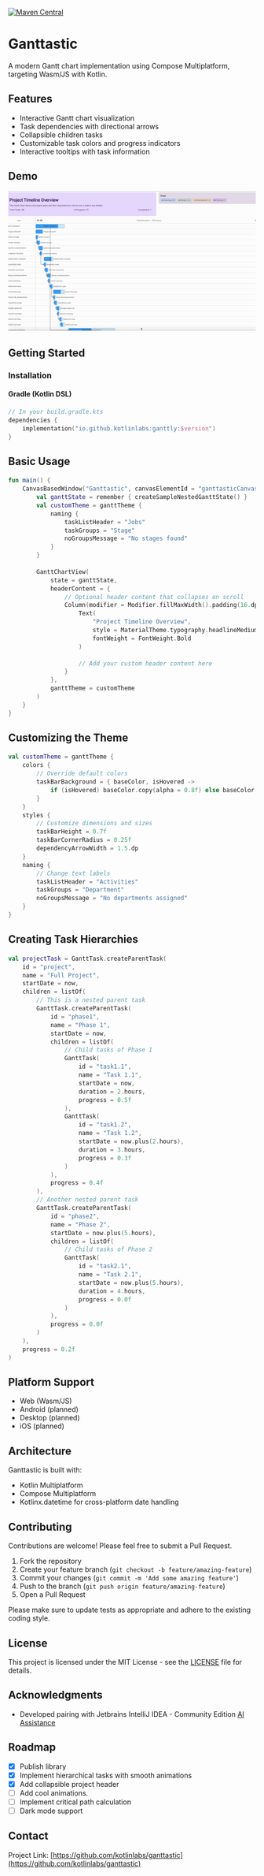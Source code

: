 [![Maven Central](https://img.shields.io/maven-central/v/io.github.kotlinlabs/ganttly.svg?label=Maven%20Central)](https://search.maven.org/search?q=g:%22io.github.kotlinlabs%22%20AND%20a:%22ganttly%22)
# Ganttastic

A modern Gantt chart implementation using Compose Multiplatform, targeting Wasm/JS with Kotlin.

## Features

- Interactive Gantt chart visualization
- Task dependencies with directional arrows
- Collapsible children tasks
- Customizable task colors and progress indicators
- Interactive tooltips with task information

## Demo

![Ganttastic Screenshot](docs/ganttly.gif)

## Getting Started

### Installation

#### Gradle (Kotlin DSL)

```kotlin
// In your build.gradle.kts
dependencies {
    implementation("io.github.kotlinlabs:ganttly:$version")
}
```

## Basic Usage
```kotlin
fun main() { 
    CanvasBasedWindow("Ganttastic", canvasElementId = "ganttasticCanvas") {
        val ganttState = remember { createSampleNestedGanttState() }
        val customTheme = ganttTheme {
            naming {
                taskListHeader = "Jobs"
                taskGroups = "Stage"
                noGroupsMessage = "No stages found"
            }
        }

        GanttChartView(
            state = ganttState,
            headerContent = {
                // Optional header content that collapses on scroll
                Column(modifier = Modifier.fillMaxWidth().padding(16.dp)) {
                    Text(
                        "Project Timeline Overview",
                        style = MaterialTheme.typography.headlineMedium,
                        fontWeight = FontWeight.Bold
                    )

                    // Add your custom header content here
                }
            },
            ganttTheme = customTheme
        )
    }
}
```

## Customizing the Theme

```kotlin
val customTheme = ganttTheme {
    colors {
        // Override default colors
        taskBarBackground = { baseColor, isHovered -> 
            if (isHovered) baseColor.copy(alpha = 0.8f) else baseColor.copy(alpha = 0.6f) 
        }
    }
    styles {
        // Customize dimensions and sizes
        taskBarHeight = 0.7f
        taskBarCornerRadius = 0.25f
        dependencyArrowWidth = 1.5.dp
    }
    naming {
        // Change text labels
        taskListHeader = "Activities"
        taskGroups = "Department"
        noGroupsMessage = "No departments assigned"
    }
}
```

## Creating Task Hierarchies
```kotlin
val projectTask = GanttTask.createParentTask(
    id = "project",
    name = "Full Project",
    startDate = now,
    children = listOf(
        // This is a nested parent task
        GanttTask.createParentTask(
            id = "phase1",
            name = "Phase 1",
            startDate = now,
            children = listOf(
                // Child tasks of Phase 1
                GanttTask(
                    id = "task1.1",
                    name = "Task 1.1",
                    startDate = now,
                    duration = 2.hours,
                    progress = 0.5f
                ),
                GanttTask(
                    id = "task1.2",
                    name = "Task 1.2",
                    startDate = now.plus(2.hours),
                    duration = 3.hours,
                    progress = 0.3f
                )
            ),
            progress = 0.4f
        ),
        // Another nested parent task
        GanttTask.createParentTask(
            id = "phase2",
            name = "Phase 2",
            startDate = now.plus(5.hours),
            children = listOf(
                // Child tasks of Phase 2
                GanttTask(
                    id = "task2.1",
                    name = "Task 2.1",
                    startDate = now.plus(5.hours),
                    duration = 4.hours,
                    progress = 0.0f
                )
            ),
            progress = 0.0f
        )
    ),
    progress = 0.2f
)

```

## Platform Support
- Web (Wasm/JS)
- Android (planned)
- Desktop (planned)
- iOS (planned)

## Architecture
Ganttastic is built with:
- Kotlin Multiplatform
- Compose Multiplatform
- Kotlinx.datetime for cross-platform date handling

## Contributing
Contributions are welcome! Please feel free to submit a Pull Request.
1. Fork the repository
2. Create your feature branch (`git checkout -b feature/amazing-feature`)
3. Commit your changes (`git commit -m 'Add some amazing feature'`)
4. Push to the branch (`git push origin feature/amazing-feature`)
5. Open a Pull Request

Please make sure to update tests as appropriate and adhere to the existing coding style.
## License
This project is licensed under the MIT License - see the [LICENSE](LICENSE) file for details.
## Acknowledgments
- Developed pairing with Jetbrains IntelliJ IDEA - Community Edition [AI Assistance](https://www.jetbrains.com/ai-assistant/)

## Roadmap
- [x] Publish library
- [x] Implement hierarchical tasks with smooth animations
- [x] Add collapsible project header
- [ ] Add cool animations.
- [ ] Implement critical path calculation
- [ ] Dark mode support

## Contact
Project Link: [https://github.com/kotlinlabs/ganttastic](https://github.com/kotlinlabs/ganttastic)